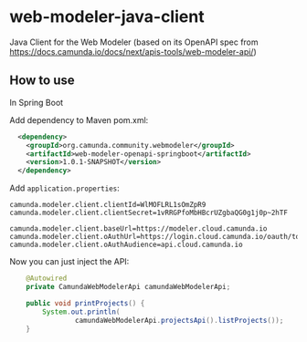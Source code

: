# web-modeler-java-client
Java Client for the Web Modeler (based on its OpenAPI spec from https://docs.camunda.io/docs/next/apis-tools/web-modeler-api/)

## How to use

In Spring Boot

Add dependency to Maven pom.xml:

```xml
  <dependency>
    <groupId>org.camunda.community.webmodeler</groupId>
    <artifactId>web-modeler-openapi-springboot</artifactId>
    <version>1.0.1-SNAPSHOT</version>
  </dependency>
```

Add `application.properties`:

```properties
camunda.modeler.client.clientId=WlMOFLRL1sOmZpR9
camunda.modeler.client.clientSecret=1vRRGPfoMbHBcrUZgbaQG0g1j0p~2hTF

camunda.modeler.client.baseUrl=https://modeler.cloud.camunda.io
camunda.modeler.client.oAuthUrl=https://login.cloud.camunda.io/oauth/token
camunda.modeler.client.oAuthAudience=api.cloud.camunda.io
```

Now you can just inject the API:

```java
    @Autowired
    private CamundaWebModelerApi camundaWebModelerApi;

    public void printProjects() {
        System.out.println(
                camundaWebModelerApi.projectsApi().listProjects());
    }
```